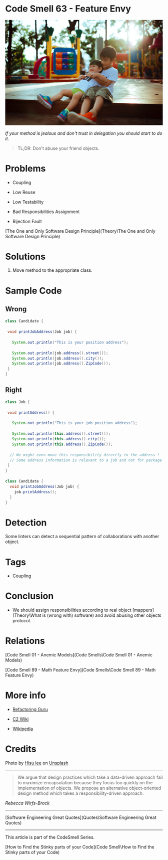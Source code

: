 # Code Smell 63 - Feature Envy

![Code Smell 63 - Feature Envy](hisu-lee-in9QlspOG6w-unsplash.jpg)

*If your method is jealous and don't trust in delegation you should start to do it.*

> TL;DR: Don't abuse your friend objects.

# Problems

- Coupling

- Low Reuse

- Low Testability

- Bad Responsibilities Assignment

- Bijection Fault

[The One and Only Software Design Principle](Theory\The One and Only Software Design Principle)

# Solutions

1.  Move method to the appropriate class.

# Sample Code

## Wrong

[Gist Url]: # (https://gist.github.com/mcsee/62bc32206f71d61c1d0b63dcf87f8b80)
```java
class Candidate {

 void printJobAddress(Job job) {

   System.out.println("This is your position address");

   System.out.println(job.address().street());
   System.out.println(job.address().city());
   System.out.println(job.address().ZipCode());
 } 
}
```

## Right

[Gist Url]: # (https://gist.github.com/mcsee/edaade5842cdfa8ddd474c9904942e66)
```java
class Job {

 void printAddress() {

   System.out.println("This is your job position address");

   System.out.println(this.address().street());
   System.out.println(this.address().city());
   System.out.println(this.address().ZipCode());
  
  // We might even move this responsibility directly to the address !
  // Some address information is relevant to a job and not for package tracking
 } 
}

class Candidate {
  void printJobAddress(Job job) {
    job.printAddress();
  }
}
```

# Detection

Some linters can detect a sequential pattern of collaborations with another object.

# Tags

- Coupling

# Conclusion

- We should assign responsibilities according to real object [mappers](Theory\What is (wrong with) software) and avoid abusing other objects protocol.
 
# Relations

[Code Smell 01 - Anemic Models](Code Smells\Code Smell 01 - Anemic Models)

[Code Smell 89 - Math Feature Envy](Code Smells\Code Smell 89 - Math Feature Envy)

# More info

- [Refactoring Guru](https://refactoring.guru/es/smells/feature-envy)

- [C2 Wiki](https://wiki.c2.com/?FeatureEnvySmell)

- [Wikipedia](https://en.wikipedia.org/wiki/Law_of_Demeter)

# Credits

Photo by [Hisu lee](https://unsplash.com/@lee_hisu) on [Unsplash](/s/photos/brothers?)
  

* * *

> We argue that design practices which take a data-driven approach fail to maximize encapsulation because they focus too quickly on the implementation of objects. We propose an alternative object-oriented design method which takes a responsibility-driven approach.

_Rebecca Wirfs-Brock_
 
* * *
 
[Software Engineering Great Quotes](Quotes\Software Engineering Great Quotes)

* * *

This article is part of the CodeSmell Series.

[How to Find the Stinky parts of your Code](Code Smell\How to Find the Stinky parts of your Code)
